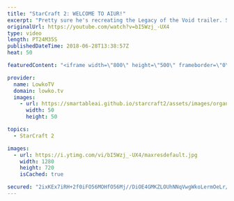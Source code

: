 ```yaml
---
title: "StarCraft 2: WELCOME TO AIUR!"
excerpt: "Pretty sure he's recreating the Legacy of the Void trailer. Subscribe for more videos: http://lowko.tv/youtube Void Ray memes: https://goo.gl/uAxRqD  A spectacular match of silver league gameplay in StarCraft 2. Why make any production facilities while building your economy if you can first take 6 bases"
originalUrl: https://youtube.com/watch?v=bI5Wzj_-UX4
type: video
length: PT24M35S
publishedDateTime: 2018-06-28T13:38:57Z
heat: 50

featuredContent: "<iframe width=\"800\" height=\"500\" frameborder=\"0\" src=\"https://www.youtube.com/embed/bI5Wzj_-UX4\" allow=\"accelerometer; autoplay; encrypted-media; gyroscope; picture-in-picture\" allowfullscreen></iframe>"

provider:
  name: LowkoTV
  domain: lowko.tv
  images:
    - url: https://smartableai.github.io/starcraft2/assets/images/organizations/lowko.tv-50x50.jpg
      width: 50
      height: 50

topics:
  - StarCraft 2

images:
  - url: https://i.ytimg.com/vi/bI5Wzj_-UX4/maxresdefault.jpg
    width: 1280
    height: 720
    isCached: true

secured: "2ixKEx7iRH+2f0iFO56MOHfO56Mj//DiOE4GMKZLOUhNNqVwgWkoLermOeLr/Q7O1b0/Uam4pid0sIPTfN50D9zEUgfNKRtgQwaYsR1E616x/VWInme43aH4qRoVeEX+L3MnpikBUW2KHqrfBrfbRnSSr8Byud0Nb/30nnYXlepkE8/6FaqafxdXvjzuS0Cn99yt3oa16CB11HwhHwkk9h3J6qbV+75uiUQJE1ZQyMp54yUQocRuorcBMFzWHsc7RBOzFhHuVzVd5VaT1FRavu8px+WtV69dp8ai0AK3DpoNYg5cFlleu/47CLjiITTHlXphDatF9fsdIvzFpXca+sTKqVjgH/VTcqJ0wl+qLkXKXfMJe3X89IC7TgcT3KYRSu/5Tv61h7um2+P9etorFdsI/VeKnNg/hFxRUF4VqLQ=;EaWGwa8Ht0wrEcGSTau81g=="
---
```


